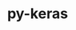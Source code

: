 ---
title: "py-keras"
layout: cache
categories: [package, develop-2023-06-25]
meta: {"versions": ["2.10.0", "2.12.0"], "compilers": ["gcc@=11.3.0"], "oss": ["ubuntu22.04"], "platforms": ["linux"], "targets": ["x86_64_v3"], "stacks": ["ml-linux-x86_64-cpu", "ml-linux-x86_64-cuda", "ml-linux-x86_64-rocm", "root"], "num_specs": 4, "num_specs_by_stack": {"ml-linux-x86_64-rocm": 2, "root": 4, "ml-linux-x86_64-cpu": 2, "ml-linux-x86_64-cuda": 2}}
spec_details: [{"hash": "vblzejcdmn3zcnacfohacfoxho43zdrf", "compiler": "gcc@=11.3.0", "versions": ["2.12.0"], "os": "ubuntu22.04", "platform": "linux", "target": "x86_64_v3", "variants": ["build_system=python_pip"], "stacks": ["ml-linux-x86_64-rocm", "root", "ml-linux-x86_64-cpu"], "size": "-", "tarball": "https://binaries.spack.io/develop-2023-06-25/build_cache/linux-ubuntu22.04-x86_64_v3/gcc-11.3.0/py-keras-2.12.0/linux-ubuntu22.04-x86_64_v3-gcc-11.3.0-py-keras-2.12.0-vblzejcdmn3zcnacfohacfoxho43zdrf.spack"}, {"hash": "sufac5jnifh273wkz4efnjage5kp6hxk", "compiler": "gcc@=11.3.0", "versions": ["2.12.0"], "os": "ubuntu22.04", "platform": "linux", "target": "x86_64_v3", "variants": ["build_system=python_pip"], "stacks": ["ml-linux-x86_64-cuda", "root"], "size": "-", "tarball": "https://binaries.spack.io/develop-2023-06-25/build_cache/linux-ubuntu22.04-x86_64_v3/gcc-11.3.0/py-keras-2.12.0/linux-ubuntu22.04-x86_64_v3-gcc-11.3.0-py-keras-2.12.0-sufac5jnifh273wkz4efnjage5kp6hxk.spack"}, {"hash": "b2j43gtnso3m7jpit4eotyq4n5y6gup7", "compiler": "gcc@=11.3.0", "versions": ["2.10.0"], "os": "ubuntu22.04", "platform": "linux", "target": "x86_64_v3", "variants": ["build_system=python_pip"], "stacks": ["ml-linux-x86_64-cuda", "root"], "size": "-", "tarball": "https://binaries.spack.io/develop-2023-06-25/build_cache/linux-ubuntu22.04-x86_64_v3/gcc-11.3.0/py-keras-2.10.0/linux-ubuntu22.04-x86_64_v3-gcc-11.3.0-py-keras-2.10.0-b2j43gtnso3m7jpit4eotyq4n5y6gup7.spack"}, {"hash": "kdd5kkq2tcbjqtzkhjsjuyxeeiluiwl5", "compiler": "gcc@=11.3.0", "versions": ["2.10.0"], "os": "ubuntu22.04", "platform": "linux", "target": "x86_64_v3", "variants": ["build_system=python_pip"], "stacks": ["ml-linux-x86_64-rocm", "root", "ml-linux-x86_64-cpu"], "size": "-", "tarball": "https://binaries.spack.io/develop-2023-06-25/build_cache/linux-ubuntu22.04-x86_64_v3/gcc-11.3.0/py-keras-2.10.0/linux-ubuntu22.04-x86_64_v3-gcc-11.3.0-py-keras-2.10.0-kdd5kkq2tcbjqtzkhjsjuyxeeiluiwl5.spack"}]
---